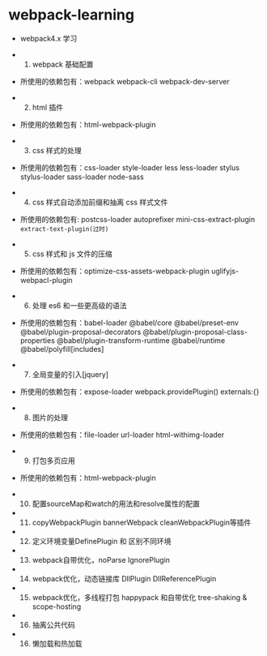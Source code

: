 # webpack-learning

- webpack4.x 学习

- 1. webpack 基础配置
- 所使用的依赖包有：webpack webpack-cli webpack-dev-server

- 2. html 插件
- 所使用的依赖包有：html-webpack-plugin

- 3. css 样式的处理
- 所使用的依赖包有：css-loader style-loader less less-loader stylus stylus-loader sass-loader node-sass

- 4. css 样式自动添加前缀和抽离 css 样式文件
- 所使用的依赖包有: postcss-loader autoprefixer mini-css-extract-plugin `extract-text-plugin(过时)`

- 5. css 样式和 js 文件的压缩
- 所使用的依赖包有：optimize-css-assets-webpack-plugin uglifyjs-webpacl-plugin

- 6. 处理 es6 和一些更高级的语法
- 所使用的依赖包有：babel-loader @babel/core @babel/preset-env @babel/plugin-proposal-decorators @babel/plugin-proposal-class-properties  @babel/plugin-transform-runtime  @babel/runtime  @babel/polyfill[includes]

- 7. 全局变量的引入[jquery]
- 所使用的依赖包有：expose-loader  webpack.providePlugin()  externals:{}

- 8. 图片的处理
- 所使用的依赖包有：file-loader url-loader html-withimg-loader

- 9. 打包多页应用
- 所使用的依赖包有：html-webpack-plugin

- 10. 配置sourceMap和watch的用法和resolve属性的配置

- 11. copyWebpackPlugin bannerWebpack cleanWebpackPlugin等插件

- 12. 定义环境变量DefinePlugin 和 区别不同环境

- 13. webpack自带优化，noParse  IgnorePlugin

- 14. webpack优化，动态链接库 DllPlugin DllReferencePlugin

- 15. webpack优化，多线程打包 happypack 和自带优化 tree-shaking & scope-hosting

- 16. 抽离公共代码

- 16. 懒加载和热加载